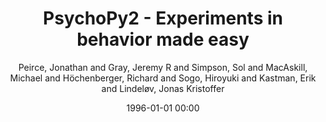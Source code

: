 ---
layout: post
title: PsychoPy2 - Experiments in behavior made easy

date: 1996-01-01 00:00
author: Peirce, Jonathan and Gray, Jeremy R and Simpson, Sol and MacAskill, Michael and Höchenberger, Richard and Sogo, Hiroyuki and Kastman, Erik and Lindeløv, Jonas Kristoffer
journal: Behavior research methods

year: 2019
---